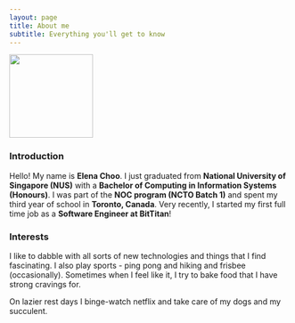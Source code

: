 ```yaml
---
layout: page
title: About me
subtitle: Everything you'll get to know 
---
```

<img src="/assets/img/ProfilePic.png" width="150">

### Introduction
Hello! My name is **Elena Choo**. I just graduated from **National University of Singapore (NUS)** with a **Bachelor of Computing in Information Systems (Honours)**. I was part of the **NOC program (NCTO Batch 1)** and spent my third year of school in **Toronto, Canada**. Very recently, I started my first full time job as a **Software Engineer at BitTitan**!

### Interests
I like to dabble with all sorts of new technologies and things that I find fascinating. I also play sports - ping pong and hiking and frisbee (occasionally). Sometimes when I feel like it, I try to bake food that I have strong cravings for. 

On lazier rest days I binge-watch netflix and take care of my dogs and my succulent.
